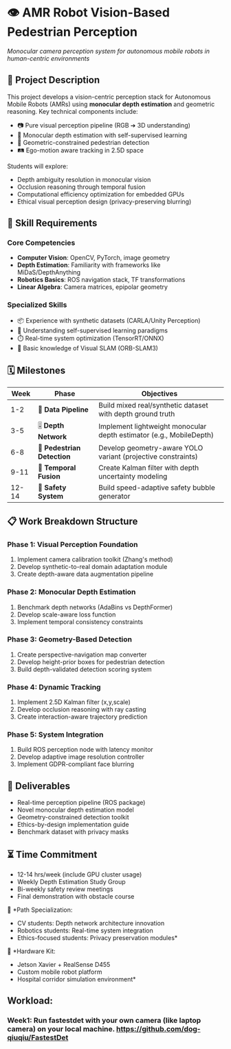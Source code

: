 # 👁️ AMR Robot Vision-Based Pedestrian Perception  
*Monocular camera perception system for autonomous mobile robots in human-centric environments*

## 🎯 Project Description  
This project develops a vision-centric perception stack for Autonomous Mobile Robots (AMRs) using **monocular depth estimation** and geometric reasoning. Key technical components include:  
- 📷 Pure visual perception pipeline (RGB ➔ 3D understanding)  
- 📐 Monocular depth estimation with self-supervised learning  
- 👥 Geometric-constrained pedestrian detection  
- 🛤️ Ego-motion aware tracking in 2.5D space  

Students will explore:  
- Depth ambiguity resolution in monocular vision  
- Occlusion reasoning through temporal fusion  
- Computational efficiency optimization for embedded GPUs  
- Ethical visual perception design (privacy-preserving blurring)

## 🔧 Skill Requirements  
### Core Competencies  
- **Computer Vision**: OpenCV, PyTorch, image geometry  
- **Depth Estimation**: Familiarity with frameworks like MiDaS/DepthAnything  
- **Robotics Basics**: ROS navigation stack, TF transformations  
- **Linear Algebra**: Camera matrices, epipolar geometry  

### Specialized Skills  
- 📦 Experience with synthetic datasets (CARLA/Unity Perception)  
- 🧠 Understanding self-supervised learning paradigms  
- ⏱️ Real-time system optimization (TensorRT/ONNX)  
- 🤖 Basic knowledge of Visual SLAM (ORB-SLAM3)  

## 🗓️ Milestones  
| Week | Phase | Objectives |  
|------|-------|------------|  
| 1-2  | 📸 **Data Pipeline** | Build mixed real/synthetic dataset with depth ground truth |  
| 3-5  | 🎚️ **Depth Network** | Implement lightweight monocular depth estimator (e.g., MobileDepth) |  
| 6-8  | 👤 **Pedestrian Detection** | Develop geometry-aware YOLO variant (projective constraints) |  
| 9-11 | 🔄 **Temporal Fusion** | Create Kalman filter with depth uncertainty modeling |  
| 12-14| 🚦 **Safety System** | Build speed-adaptive safety bubble generator |  

## 📋 Work Breakdown Structure  
### Phase 1: Visual Perception Foundation  
1. Implement camera calibration toolkit (Zhang's method)  
2. Develop synthetic-to-real domain adaptation module  
3. Create depth-aware data augmentation pipeline  

### Phase 2: Monocular Depth Estimation  
1. Benchmark depth networks (AdaBins vs DepthFormer)  
2. Develop scale-aware loss function  
3. Implement temporal consistency constraints  

### Phase 3: Geometry-Based Detection  
1. Create perspective-navigation map converter  
2. Develop height-prior boxes for pedestrian detection  
3. Build depth-validated detection scoring system  

### Phase 4: Dynamic Tracking  
1. Implement 2.5D Kalman filter (x,y,scale)  
2. Develop occlusion reasoning with ray casting  
3. Create interaction-aware trajectory prediction  

### Phase 5: System Integration  
1. Build ROS perception node with latency monitor  
2. Develop adaptive image resolution controller  
3. Implement GDPR-compliant face blurring  

## 🚀 Deliverables  
- Real-time perception pipeline (ROS package)  
- Novel monocular depth estimation model  
- Geometry-constrained detection toolkit  
- Ethics-by-design implementation guide  
- Benchmark dataset with privacy masks  

## ⏳ Time Commitment  
- 12-14 hrs/week (include GPU cluster usage)  
- Weekly Depth Estimation Study Group  
- Bi-weekly safety review meetings  
- Final demonstration with obstacle course  

📌 *Path Specialization:  
- CV students: Depth network architecture innovation  
- Robotics students: Real-time system integration  
- Ethics-focused students: Privacy preservation modules*  

🔧 *Hardware Kit:  
- Jetson Xavier + RealSense D455  
- Custom mobile robot platform  
- Hospital corridor simulation environment*  

## Workload:

### Week1: Run fastestdet with your own camera (like laptop camera) on your local machine. https://github.com/dog-qiuqiu/FastestDet
